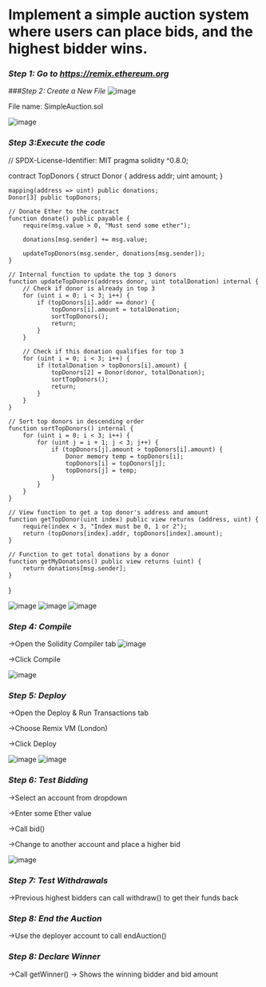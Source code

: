 # Implement a simple auction system where users can place bids, and the highest bidder wins.

### *Step 1: Go to https://remix.ethereum.org*

###*Step 2: Create a New File*
![image](https://github.com/user-attachments/assets/d67495dc-c015-4901-bba0-a0590c93f4f9)


File name: SimpleAuction.sol

![image](https://github.com/user-attachments/assets/fca1ec21-249d-4ff8-9eff-1f27502ae12f)


### *Step 3:Execute the code*


// SPDX-License-Identifier: MIT
pragma solidity ^0.8.0;

contract TopDonors {
    struct Donor {
        address addr;
        uint amount;
    }

    mapping(address => uint) public donations;
    Donor[3] public topDonors;

    // Donate Ether to the contract
    function donate() public payable {
        require(msg.value > 0, "Must send some ether");

        donations[msg.sender] += msg.value;

        updateTopDonors(msg.sender, donations[msg.sender]);
    }

    // Internal function to update the top 3 donors
    function updateTopDonors(address donor, uint totalDonation) internal {
        // Check if donor is already in top 3
        for (uint i = 0; i < 3; i++) {
            if (topDonors[i].addr == donor) {
                topDonors[i].amount = totalDonation;
                sortTopDonors();
                return;
            }
        }

        // Check if this donation qualifies for top 3
        for (uint i = 0; i < 3; i++) {
            if (totalDonation > topDonors[i].amount) {
                topDonors[2] = Donor(donor, totalDonation);
                sortTopDonors();
                return;
            }
        }
    }

    // Sort top donors in descending order
    function sortTopDonors() internal {
        for (uint i = 0; i < 3; i++) {
            for (uint j = i + 1; j < 3; j++) {
                if (topDonors[j].amount > topDonors[i].amount) {
                    Donor memory temp = topDonors[i];
                    topDonors[i] = topDonors[j];
                    topDonors[j] = temp;
                }
            }
        }
    }

    // View function to get a top donor's address and amount
    function getTopDonor(uint index) public view returns (address, uint) {
        require(index < 3, "Index must be 0, 1 or 2");
        return (topDonors[index].addr, topDonors[index].amount);
    }

    // Function to get total donations by a donor
    function getMyDonations() public view returns (uint) {
        return donations[msg.sender];
    }
}

![image](https://github.com/user-attachments/assets/049d8371-d632-4f80-911d-36d3a3738805)
![image](https://github.com/user-attachments/assets/099adcc1-57f4-4e4b-bc3a-6c25709180c8)
![image](https://github.com/user-attachments/assets/97027a41-de02-4e15-a49d-38297a32ab5d)

### *Step 4: Compile*

->Open the Solidity Compiler tab
![image](https://github.com/user-attachments/assets/9110e313-5e34-4d36-9cee-c24737bee17f)

->Click Compile

![image](https://github.com/user-attachments/assets/40ccb915-762e-4c11-8363-e5d514c92897)


### *Step 5: Deploy*

->Open the Deploy & Run Transactions tab 

->Choose Remix VM (London)

->Click Deploy

![image](https://github.com/user-attachments/assets/cbcb5d9a-cf9a-4a72-90e5-7df6b672e9fb)
![image](https://github.com/user-attachments/assets/5df77705-ff90-41b0-931c-06d7ea4a46b1)



### *Step 6: Test Bidding*

->Select an account from dropdown

->Enter some Ether value 

->Call bid() 

->Change to another account and place a higher bid

![image](https://github.com/user-attachments/assets/29ec6084-4ebc-4840-abd5-5186b7015523)


### *Step 7: Test Withdrawals*

->Previous highest bidders can call withdraw() to get their funds back

### *Step 8: End the Auction*

->Use the deployer account to call endAuction()

### *Step 8: Declare Winner*

->Call getWinner() → Shows the winning bidder and bid amount





